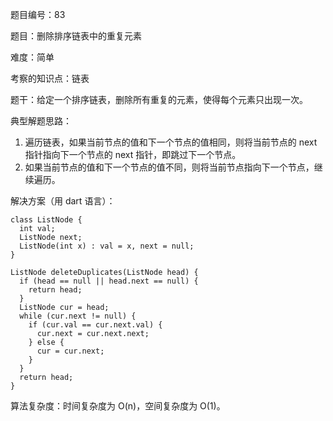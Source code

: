 题目编号：83

题目：删除排序链表中的重复元素

难度：简单

考察的知识点：链表

题干：给定一个排序链表，删除所有重复的元素，使得每个元素只出现一次。

典型解题思路：

1. 遍历链表，如果当前节点的值和下一个节点的值相同，则将当前节点的 next 指针指向下一个节点的 next 指针，即跳过下一个节点。
2. 如果当前节点的值和下一个节点的值不同，则将当前节点指向下一个节点，继续遍历。

解决方案（用 dart 语言）：

```
class ListNode {
  int val;
  ListNode next;
  ListNode(int x) : val = x, next = null;
}

ListNode deleteDuplicates(ListNode head) {
  if (head == null || head.next == null) {
    return head;
  }
  ListNode cur = head;
  while (cur.next != null) {
    if (cur.val == cur.next.val) {
      cur.next = cur.next.next;
    } else {
      cur = cur.next;
    }
  }
  return head;
}
```

算法复杂度：时间复杂度为 O(n)，空间复杂度为 O(1)。